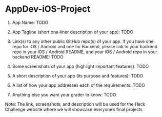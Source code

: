 # AppDev-iOS-Project

1. App Name: TODO

2. App Tagline (short one-liner description of your app): TODO

3. Link(s) to any other public GitHub repo(s) of your app. If you have one repo for iOS / Android and one for Backend, please link to your backend repo in your iOS / Android README, and your iOS / Android repo in your backend README: TODO

4. Some screenshots of your app (highlight important features): TODO

5. A short description of your app (its purpose and features): TODO

6. A list of how your app addresses each of the requirements: TODO

7. Anything else you want your grader to know: TODO

Note: The link, screenshots, and description will be used for the Hack Challenge website where we will showcase everyone’s final projects
